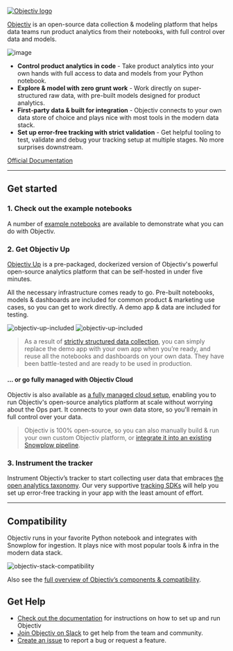<a href="https://objectiv.io">

<picture>
  <source media="(prefers-color-scheme: dark)" srcset="https://user-images.githubusercontent.com/82152911/159266895-39f52604-83c1-438d-96bd-9a6d66e74b08.svg">
  <source media="(prefers-color-scheme: light)" srcset="https://user-images.githubusercontent.com/82152911/159266790-19e0e3d4-0d10-4c58-9da7-16edde9ec05a.svg">
  <img alt="Objectiv logo" src="https://user-images.githubusercontent.com/82152911/159266790-19e0e3d4-0d10-4c58-9da7-16edde9ec05a.svg">
</picture>

</a>

[Objectiv](https://objectiv.io/) is an open-source data collection & modeling platform that helps data teams run product analytics from their notebooks, with full control over data and models.

![image](https://user-images.githubusercontent.com/82152911/194335360-fa763b8f-eea5-4d70-819c-dd0602ab8f47.png)

* **Control product analytics in code** - Take product analytics into your own hands with full access to data and models from your Python notebook.
* **Explore & model with zero grunt work** - Work directly on super-structured raw data, with pre-built models designed for product analytics.
* **First-party data & built for integration** - Objectiv connects to your own data store of choice and plays nice with most tools in the modern data stack.
* **Set up error-free tracking with strict validation** - Get helpful tooling to test, validate and debug your tracking setup at multiple stages. No more surprises downstream.

[Official Documentation](https://objectiv.io/docs)

---

## Get started

### 1. Check out the example notebooks

A number of [example notebooks](https://objectiv.io/docs/modeling/example-notebooks/) are available to demonstrate what you can do with Objectiv. 

### 2. Get Objectiv Up
[Objectiv Up](https://objectiv.io/docs/home/up/) is a pre-packaged, dockerized version of Objectiv's powerful open-source analytics platform that can be self-hosted in under five minutes.

All the necessary infrastructure comes ready to go. Pre-built notebooks, models & dashboards are included for common product & marketing use cases, so you can get to work directly. A demo app & data are included for testing.

![objectiv-up-included](https://user-images.githubusercontent.com/82152911/199248251-436f1c70-31c8-4ed7-a488-4e3d09d290ed.svg#gh-light-mode-only)
![objectiv-up-included](https://user-images.githubusercontent.com/82152911/199248622-217ccfb6-7cd7-4cda-844b-b8ccbae460d6.svg#gh-dark-mode-only)


> As a result of [strictly structured data collection](https://objectiv.io/docs/taxonomy), you can simply replace the demo app with your own app when you’re ready, and reuse all the notebooks and dashboards on your own data. They have been battle-tested and are ready to be used in production.


#### ... or go fully managed with Objectiv Cloud

Objectiv is also available as [a fully managed cloud setup](https://www.objectiv.io/cloud), enabling you to run Objectiv's open-source analytics platform at scale without worrying about the Ops part. It connects to your own data store, so you'll remain in full control over your data.

> Objectiv is 100% open-source, so you can also manually build & run your own custom Objectiv platform, or [integrate it into an existing Snowplow pipeline](https://objectiv.io/docs/tracking/collector/snowplow-pipeline).

### 3. Instrument the tracker

Instrument Objectiv’s tracker to start collecting user data that embraces [the open analytics taxonomy](https://objectiv.io/docs/taxonomy). Our very supportive [tracking SDKs](https://objectiv.io/docs/tracking) will help you set up error-free tracking in your app with the least amount of effort.

---

## Compatibility

Objectiv runs in your favorite Python notebook and integrates with Snowplow for ingestion. It plays nice with most popular tools & infra in the modern data stack.

![objectiv-stack-compatibility](https://user-images.githubusercontent.com/82152911/194339752-1ccce4bc-fb67-41e6-aa7d-c0ec6586e2d5.svg)

Also see the [full overview of Objectiv’s components & compatibility](https://objectiv.io/docs/home/compatibility/).

## Get Help
* [Check out the documentation](https://objectiv.io/docs/) for instructions on how to set up and run Objectiv
* [Join Objectiv on Slack](https://objectiv.io/join-slack) to get help from the team and community.
* [Create an issue](https://github.com/objectiv/objectiv-analytics/issues) to report a bug or request a feature. 
